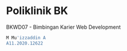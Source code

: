# Poliklinik BK

BKWD07 - Bimbingan Karier Web Development

```bash
M Mu'izzaddin A
A11.2020.12622
```
